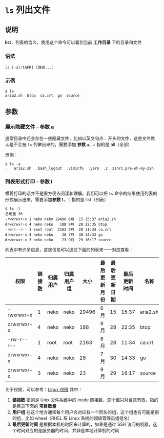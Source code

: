 # `ls` 列出文件

## 说明

**l**i**s**t，列表的含义，使用这个命令可以看到当前 **工作目录** 下的目录和文件

### 语法

```shell
ls [-alrtAFR] [路径...]
```

### 示例

```shell
$ ls
aria2.sh  btop  ca.crt  go  source
```

## 参数

### 展示隐藏文件 - 参数 a

通常目录中还会存在一些隐藏文件，比如以英文句点 `.` 开头的文件，这些文件默认是不会被 `ls` 列举出来的，需要添加 **参数 `a`**，`a` 指的是 all（全部）

示例：

```shell
$ ls -a
.   aria2.sh  .bash_logout  .viminfo  .yarn  .z .zshrc.pre-oh-my-zsh
```

### 列表形式打印 - 参数 l

横着打印的话并不是很方便去阅读和理解，我们可以把 `ls` 命令的结果使用列表的形式展示出来，需要添加**参数 `l`**，`l` 指的是 list（列表）

```shell
$ ls -l
总用量 36
-rwxrwxr-x 1 neko neko 29496 6月  15 15:37 aria2.sh
drwxrwxr-x 4 neko neko   188 9月  28 22:35 btop
-rw-r--r-- 1 root root  2163 8月  28 11:34 ca.crt
drwxrwxr-x 4 neko neko    28 7月  30 14:33 go
drwxrwxr-x 3 neko neko    23 9月  29 16:17 source
```

列表中有许多信息，这些信息可以通过下面的列表来一一对应查看：

| 权限 | 链接数 | 归属用户 | 归属用户组 | 大小 | 最后更新月份 | 最后更新日期 | 最后更新时间 | 名称 |
| ---- | ---- | ---- | ---- | ---- | ---- | ---- | ---- | -- |
| -rwxrwxr-x | 1 | neko | neko | 29496 | 6月 | 15 | 15:37 | aria2.sh |
| drwxrwxr-x | 4 | neko | neko | 188  | 9月 | 28 | 22:35 | btop |
| -rw-r--r-- | 1 | root | root | 2163 | 8月 | 28 | 11:34 | ca.crt |
| drwxrwxr-x | 4 | neko | neko | 28 | 7月 | 30 | 14:33 | go |
| drwxrwxr-x | 3 | neko | neko | 23 | 9月 | 29 | 16:17 | source |

关于权限，可以参考：[Linux 权限](Linux%20%E6%9D%83%E9%99%90.md)
其中：
1. **链接数** 指的是 Unix 文件系统中的 inode 链接数，这个值只对目录有效，指的是目录下面的 **项目数量**
2. **用户组** 在这个地方通常每个用户会对应有一个同名的组，这个组也有可能是别的组，比如 wheel（RHEL 系 Linux 系统的超级管理员组组名）
3. **最后更新时间** 是根据本机的时区来计算的，如果是通过 SSH 访问的机器，这个时间对应的是服务器的时间，并非是本地计算机的时间